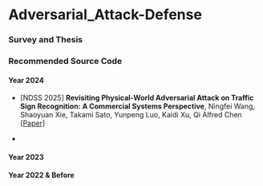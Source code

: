 # Adversarial_Attack-Defense 


### Survey and Thesis 


### Recommended Source Code  



#### Year 2024 

* [NDSS 2025] **Revisiting Physical-World Adversarial Attack on Traffic Sign Recognition: A Commercial Systems Perspective**, 
Ningfei Wang, Shaoyuan Xie, Takami Sato, Yunpeng Luo, Kaidi Xu, Qi Alfred Chen
[[Paper](https://arxiv.org/abs/2409.09860)]

* 

#### Year 2023 


#### Year 2022 & Before 



